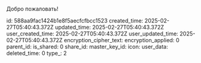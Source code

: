 Добро пожаловать!

id: 588aa9fac1424b1e8f5aecfcfbcc1523
created_time: 2025-02-27T05:40:43.372Z
updated_time: 2025-02-27T05:40:43.372Z
user_created_time: 2025-02-27T05:40:43.372Z
user_updated_time: 2025-02-27T05:40:43.372Z
encryption_cipher_text: 
encryption_applied: 0
parent_id: 
is_shared: 0
share_id: 
master_key_id: 
icon: 
user_data: 
deleted_time: 0
type_: 2